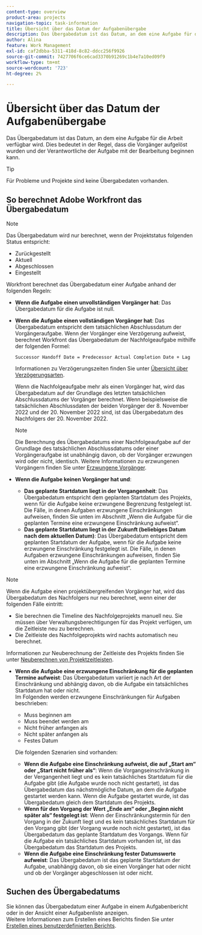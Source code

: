 ```yaml
---
content-type: overview
product-area: projects
navigation-topic: task-information
title: Übersicht über das Datum der Aufgabenübergabe
description: Das Übergabedatum ist das Datum, an dem eine Aufgabe für die Arbeit verfügbar wird. Dies bedeutet in der Regel, dass die Vorgänger aufgelöst wurden und der Verantwortliche der Aufgabe mit der Bearbeitung beginnen kann.
author: Alina
feature: Work Management
exl-id: caf2dbba-5311-418d-8c82-ddcc256f9926
source-git-commit: 7427706f6ce6cad3370b91269c1b4e7a10ed09f9
workflow-type: tm+mt
source-wordcount: '723'
ht-degree: 2%

---
```


# Übersicht über das Datum der Aufgabenübergabe

Das Übergabedatum ist das Datum, an dem eine Aufgabe für die Arbeit verfügbar wird. Dies bedeutet in der Regel, dass die Vorgänger aufgelöst wurden und der Verantwortliche der Aufgabe mit der Bearbeitung beginnen kann.

>[!TIP]
>
>Für Probleme und Projekte sind keine Übergabedaten vorhanden.

## So berechnet Adobe Workfront das Übergabedatum

>[!NOTE]
>
>Das Übergabedatum wird nur berechnet, wenn der Projektstatus folgenden Status entspricht:
>
>* Zurückgestellt
>* Aktuell
>* Abgeschlossen
>* Eingestellt
>

Workfront berechnet das Übergabedatum einer Aufgabe anhand der folgenden Regeln:

* **Wenn die Aufgabe einen unvollständigen Vorgänger hat**: Das Übergabedatum für die Aufgabe ist null.
* **Wenn die Aufgabe einen vollständigen Vorgänger hat**: Das Übergabedatum entspricht dem tatsächlichen Abschlussdatum der Vorgängeraufgabe. Wenn der Vorgänger eine Verzögerung aufweist, berechnet Workfront das Übergabedatum der Nachfolgeaufgabe mithilfe der folgenden Formel:

  `Successor Handoff Date = Predecessor Actual Completion Date + Lag`

  Informationen zu Verzögerungszeiten finden Sie unter [Übersicht über Verzögerungsarten](../use-prdcssrs/lag-types.md).

  Wenn die Nachfolgeaufgabe mehr als einen Vorgänger hat, wird das Übergabedatum auf der Grundlage des letzten tatsächlichen Abschlussdatums der Vorgänger berechnet. Wenn beispielsweise die tatsächlichen Abschlussdaten der beiden Vorgänger der 8. November 2022 und der 20. November 2022 sind, ist das Übergabedatum des Nachfolgers der 20. November 2022.

  >[!NOTE]
  >
  >   Die Berechnung des Übergabedatums einer Nachfolgeaufgabe auf der Grundlage des tatsächlichen Abschlussdatums oder einer Vorgängeraufgabe ist unabhängig davon, ob der Vorgänger erzwungen wird oder nicht, identisch. Weitere Informationen zu erzwungenen Vorgängern finden Sie unter [Erzwungene Vorgänger](../use-prdcssrs/enforced-predecessors.md).


* **Wenn die Aufgabe keinen Vorgänger hat und**:

   * **Das geplante Startdatum liegt in der Vergangenheit**: Das Übergabedatum entspricht dem geplanten Startdatum des Projekts, wenn für die Aufgabe keine erzwungene Begrenzung festgelegt ist. Die Fälle, in denen Aufgaben erzwungene Einschränkungen aufweisen, finden Sie unten im Abschnitt „Wenn die Aufgabe für die geplanten Termine eine erzwungene Einschränkung aufweist“.
   * **Das geplante Startdatum liegt in der Zukunft (beliebiges Datum nach dem aktuellen Datum)**: Das Übergabedatum entspricht dem geplanten Startdatum der Aufgabe, wenn für die Aufgabe keine erzwungene Einschränkung festgelegt ist. Die Fälle, in denen Aufgaben erzwungene Einschränkungen aufweisen, finden Sie unten im Abschnitt „Wenn die Aufgabe für die geplanten Termine eine erzwungene Einschränkung aufweist“.

>[!NOTE]
>
>Wenn die Aufgabe einen projektübergreifenden Vorgänger hat, wird das Übergabedatum des Nachfolgers nur neu berechnet, wenn einer der folgenden Fälle eintritt:
>
>* Sie berechnen die Timeline des Nachfolgeprojekts manuell neu. Sie müssen über Verwaltungsberechtigungen für das Projekt verfügen, um die Zeitleiste neu zu berechnen.
>* Die Zeitleiste des Nachfolgeprojekts wird nachts automatisch neu berechnet.
>
>Informationen zur Neuberechnung der Zeitleiste des Projekts finden Sie unter [Neuberechnen von Projektzeitleisten](../../../manage-work/projects/manage-projects/recalculate-project-timeline.md).

* **Wenn die Aufgabe eine erzwungene Einschränkung für die geplanten Termine aufweist**: Das Übergabedatum variiert je nach Art der Einschränkung und abhängig davon, ob die Aufgabe ein tatsächliches Startdatum hat oder nicht.\
  Im Folgenden werden erzwungene Einschränkungen für Aufgaben beschrieben:

   * Muss beginnen am
   * Muss beendet werden am
   * Nicht früher anfangen als
   * Nicht später anfangen als
   * Festes Datum

  Die folgenden Szenarien sind vorhanden:

   * **Wenn die Aufgabe eine Einschränkung aufweist, die auf „Start am“ oder „Start nicht früher als“**: Wenn die Vorgangseinschränkung in der Vergangenheit liegt und es kein tatsächliches Startdatum für die Aufgabe gibt (die Aufgabe wurde noch nicht gestartet), ist das Übergabedatum das nächstmögliche Datum, an dem die Aufgabe gestartet werden kann. Wenn die Aufgabe gestartet wurde, ist das Übergabedatum gleich dem Startdatum des Projekts.
   * **Wenn für den Vorgang der Wert „Ende am“ oder „Beginn nicht später als“ festgelegt ist**: Wenn der Einschränkungstermin für den Vorgang in der Zukunft liegt und es kein tatsächliches Startdatum für den Vorgang gibt (der Vorgang wurde noch nicht gestartet), ist das Übergabedatum das geplante Startdatum des Vorgangs. Wenn für die Aufgabe ein tatsächliches Startdatum vorhanden ist, ist das Übergabedatum das Startdatum des Projekts.
   * **Wenn die Aufgabe eine Einschränkung fester Datumswerte aufweist**: Das Übergabedatum ist das geplante Startdatum der Aufgabe, unabhängig davon, ob sie einen Vorgänger hat oder nicht und ob der Vorgänger abgeschlossen ist oder nicht.

<!--these are old descriptions, edited by Anna As. on August 25, 2023 in this issue - https://experience.adobe.com/#/@adobeinternalworkfront/so:hub-Hub/workfront/issue/64c0032500018fabd4fc484167eb10dc/updates
   * When the task has a constraint of Must Start On or Start No Earlier Than, the Handoff Date is the Constraint date, unless there is an Actual Start Date on the task. If there is an Actual Start Date on the task, the Handoff Date is the Actual Completion Date of the predecessor.
   * When the task has a constraint of Must Finish On or Start No Later Than, the Handoff Date is always the Actual Completion Date of the predecessor, regardless of whether there is an Actual Start Date on the task or not. 
   * When the task has a constraint of Fixed Dates, the Handoff Date is the Planned Start Date of the task, regardless of whether it has a predecessor or not and regardless of whether the predecessor is completed or not.

-->

## Suchen des Übergabedatums

Sie können das Übergabedatum einer Aufgabe in einem Aufgabenbericht oder in der Ansicht einer Aufgabenliste anzeigen.\
Weitere Informationen zum Erstellen eines Berichts finden Sie unter [Erstellen eines benutzerdefinierten Berichts](../../../reports-and-dashboards/reports/creating-and-managing-reports/create-custom-report.md).

